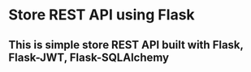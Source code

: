 # Store REST API using Flask

## This is simple store REST API built with Flask, Flask-JWT, Flask-SQLAlchemy